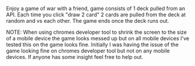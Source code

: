 Enjoy a game of war with a friend, game consists of 1 deck pulled from an API. Each time you click "draw 2 card" 2 cards are pulled from the deck at random and vs each other. The game ends once the deck runs out.

NOTE: When using chromes developer tool to shrink the screen to the size of a mobile device the game looks messed up but on all mobile devices I've tested this on the game looks fine. Initially I was having the issue of the game looking fine on chromes developer tool but not on any mobile devices. If anyone has some insight feel free to help out.